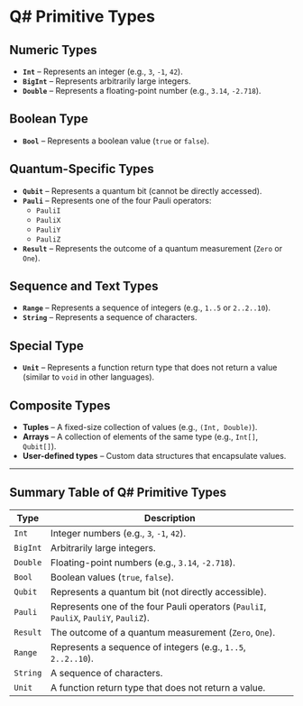 # Q# Primitive Types

## Numeric Types
- **`Int`** – Represents an integer (e.g., `3`, `-1`, `42`).
- **`BigInt`** – Represents arbitrarily large integers.
- **`Double`** – Represents a floating-point number (e.g., `3.14`, `-2.718`).

## Boolean Type
- **`Bool`** – Represents a boolean value (`true` or `false`).

## Quantum-Specific Types
- **`Qubit`** – Represents a quantum bit (cannot be directly accessed).
- **`Pauli`** – Represents one of the four Pauli operators:  
  - `PauliI`  
  - `PauliX`  
  - `PauliY`  
  - `PauliZ`
- **`Result`** – Represents the outcome of a quantum measurement (`Zero` or `One`).

## Sequence and Text Types
- **`Range`** – Represents a sequence of integers (e.g., `1..5` or `2..2..10`).
- **`String`** – Represents a sequence of characters.

## Special Type
- **`Unit`** – Represents a function return type that does not return a value (similar to `void` in other languages).

## Composite Types
- **Tuples** – A fixed-size collection of values (e.g., `(Int, Double)`).
- **Arrays** – A collection of elements of the same type (e.g., `Int[]`, `Qubit[]`).
- **User-defined types** – Custom data structures that encapsulate values.

---

## Summary Table of Q# Primitive Types

| Type     | Description |
|----------|------------|
| `Int`    | Integer numbers (e.g., `3`, `-1`, `42`). |
| `BigInt` | Arbitrarily large integers. |
| `Double` | Floating-point numbers (e.g., `3.14`, `-2.718`). |
| `Bool`   | Boolean values (`true`, `false`). |
| `Qubit`  | Represents a quantum bit (not directly accessible). |
| `Pauli`  | Represents one of the four Pauli operators (`PauliI`, `PauliX`, `PauliY`, `PauliZ`). |
| `Result` | The outcome of a quantum measurement (`Zero`, `One`). |
| `Range`  | Represents a sequence of integers (e.g., `1..5`, `2..2..10`). |
| `String` | A sequence of characters. |
| `Unit`   | A function return type that does not return a value. |

